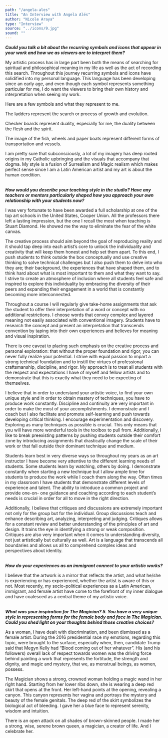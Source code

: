 ```yaml
---
path: "/angela-ales"
title: "An Interview with Angela Alés"
author: "Nicole Araya"
type: "Interview" 
source: "../icons/9.jpg"  
sound: ""
---
```


__*Could you talk a bit about the recurring symbols and icons that appear in your work and how we as viewers are to interpret them?*__

My artistic process has in large part been both the means of searching for spiritual and philosophical meaning in my life as well as the act of recording this search. Throughout this journey recurring symbols and icons have solidified into my personal language. This language has been developing since an early age, and even though each symbol represents something particular for me, I do want the viewers to bring their own history and interpretation when seeing my work.

Here are a few symbols and what they represent to me.

The ladders represent the search or process of growth and evolution.

Checker boards represent duality, especially for me, the duality between the flesh and the spirit.

The image of the fish, wheels and paper boats represent different forms of transportation and vessels.

I am pretty sure that subconsciously, a lot of my imagery has deep rooted origins in my Catholic upbringing and the visuals that accompany that dogma. My style is a fusion of Surrealism and Magic realism which makes perfect sense since I am a Latin American artist and my art is about the human condition.<br /><br />


__*How would you describe your teaching style in the studio? Have any teachers or mentors particularly shaped how you approach your own relationship with your students now?*__

I was very fortunate to have been awarded a full scholarship at one of the top art schools in the United States, Cooper Union. All the professors there left a lasting impression, but the one I recall the most when teaching is Stuart Diamond. He showed me the way to eliminate the fear of the white canvas.

The creative process should aim beyond the goal of reproducing reality and it should tap deep into each artist’s core to unlock the individuality and creativity that will keep them honest and help set them apart. To this end, I push students to think outside the box conceptually and use creative thinking to solve technical challenges but I also push them to delve into who they are; their background, the experiences that have shaped them, and to think hard about what is most important to them and what they want to say. I strive to create an atmosphere of inclusion where all students feel safe and inspired to explore this individuality by embracing the diversity of their peers and expanding their engagement in a world that is constantly becoming more interconnected.

Throughout a course I will regularly give take-home assignments that ask the student to offer their interpretation of a word or concept with no additional restrictions. I choose words that convey complex and layered meaning not easily associated with conventional imagery. Students have to research the concept and present an interpretation that transcends convention by taping into their own experiences and believes for meaning and visual inspiration.

There is one caveat to placing such emphasis on the creative process and personal exploration: that without the proper foundation and rigor, you can never fully realize your potential. I strive with equal passion to impart a strong technical foundation and to instill the virtues of professional craftsmanship, discipline, and rigor. My approach is to treat all students with the respect and expectations I have of myself and fellow artists and to demonstrate that this is exactly what they need to be expecting of themselves.

I believe that in order to understand your artistic voice, to find your own unique style and in order to obtain mastery of techniques, you have to produce work constantly. Discipline and continuity are very important in order to make the most of your accomplishments. I demonstrate and I coach but I also facilitate and promote self-learning and push towards developing critical thinking. I encourage experimentation and discovery. Exploring as many techniques as possible is crucial. This only means that you will have more wonderful tools in the toolbox to pull from. Additionally, I like to break preexisting patterns by pushing students outside their comfort zone by introducing assignments that drastically change the scale of their work or that fall outside their dominant technique and medium.

Students learn best in very diverse ways so throughout my years as an art instructor I have become very attentive to the different learning needs of students. Some students learn by watching, others by doing. I demonstrate constantly when starting a new technique but I allow ample time for students to produce the work while I coach them along the way. Often times in my classroom I have students that demonstrate different levels of experience and talent. The ability to introduce a common project and provide one-on- one guidance and coaching according to each student’s needs is crucial in order for all to move in the right direction.

Additionally, I believe that critiques and discussions are extremely important not only for the group but for the individual. Group discussions teach and enhance describing art, analyzing, interpreting and judging. Critiques allows for a constant review and better understanding of the principles of art and design. It trains the eye in identifying a strong or weak composition. Critiques are also very important when it comes to understanding diversity, not just artistically but culturally as well. Art is a language that transcends all boundaries and allows us all to comprehend complex ideas and perspectives about identity.<br /><br />


__*How do your experiences as an immigrant connect to your artistic works?*__

I believe that the artwork is a mirror that reflects the artist, and what he/she is experiencing or has experienced, whether the artist is aware of this or not. Most recently, my socio-political experiences as a Latin American, immigrant, and female artist have come to the forefront of my inner dialogue and have coalesced as a central theme of my artistic voice.<br /><br />


__*What was your inspiration for The Magician? 5. You have a very unique style in representing forms for the female body and face in The Magician. Could you shed light on your thoughts behind those creative choices?*__

As a woman, I have dealt with discrimination, and been dismissed as a female artist. During the 2016 presidential race my emotions, regarding this topic, were brought to the surface, especially when, then, candidate Trump said that Megyn Kelly had “Blood coming out of her whatever”. His (and his followers) overall lack of respect towards women was the driving force behind painting a work that represents the fortitude, the strength and dignity, and magic and mystery, that we, as menstrual beings, as women, possess.

The Magician shows a strong, crowned woman holding a magic wand in her right hand.  Starting from her lower ribs down, she is wearing a deep red skirt that opens at the front. Her left-hand points at the opening, revealing a canyon. This canyon represents her vagina and portrays the mystery and beauty of the female genitals. The deep red of the skirt symbolizes the biological act of bleeding. I gave her a blue face to represent serenity, wisdom and intuition.

There is an open attack on all shades of brown-skinned people. I made her a strong, wise, serene brown queen, a magician, a creator of life. And I celebrate her.
